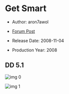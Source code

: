 # Get Smart

* Author: aron7awol

* [Forum Post](https://www.avsforum.com/threads/bass-eq-for-filtered-movies.2995212/post-58207786)

* Release Date: 2008-11-04
* Production Year: 2008

## DD 5.1

![img 0](https://i.imgur.com/dDYzNeo.jpg)

![img 1](https://i.imgur.com/GuuZbiN.png)

